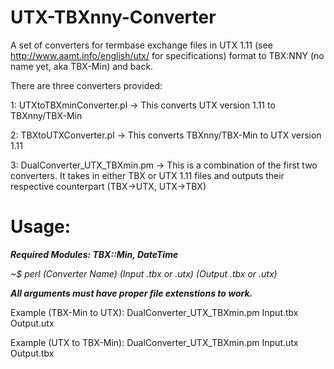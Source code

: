 UTX-TBXnny-Converter
====================

A set of converters for termbase exchange files in UTX 1.11 (see http://www.aamt.info/english/utx/ for specifications) format to TBX:NNY (no name yet, aka TBX-Min) and back.


There are three converters provided:

1: UTXtoTBXminConverter.pl  ->  This converts UTX version 1.11 to TBXnny/TBX-Min

2: TBXtoUTXConverter.pl  ->  This converts TBXnny/TBX-Min to UTX version 1.11

3: DualConverter_UTX_TBXmin.pm  ->  This is a combination of the first two converters.  It takes in either TBX or UTX 1.11 files and outputs their respective counterpart (TBX->UTX, UTX->TBX)


Usage:  
======
***Required Modules: TBX::Min, DateTime***



*~$ perl (Converter Name) (Input .tbx or .utx) (Output .tbx or .utx)*

***All arguments must have proper file extenstions to work.***



Example (TBX-Min to UTX): DualConverter_UTX_TBXmin.pm Input.tbx Output.utx

Example (UTX to TBX-Min): DualConverter_UTX_TBXmin.pm Input.utx Output.tbx
